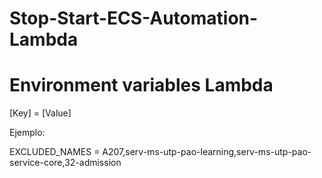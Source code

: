 ﻿# Stop-Start-ECS-Automation-Lambda

# Environment variables Lambda

[Key] = [Value]

Ejemplo:

EXCLUDED_NAMES = A207,serv-ms-utp-pao-learning,serv-ms-utp-pao-service-core,32-admission
